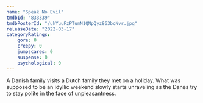 ```yaml
---
name: "Speak No Evil"
tmdbId: "833339"
tmdbPosterId: "/ukYuuFzPTumN1QNpQyz863bcNvr.jpg"
releaseDate: "2022-03-17"
categoryRatings:
    gore: 0
    creepy: 0
    jumpscares: 0
    suspense: 0
    psychological: 0
---
```

A Danish family visits a Dutch family they met on a holiday. What was supposed to be an idyllic weekend slowly starts unraveling as the Danes try to stay polite in the face of unpleasantness.
